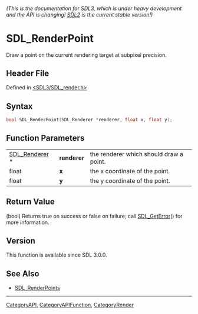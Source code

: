 ###### (This is the documentation for SDL3, which is under heavy development and the API is changing! [SDL2](https://wiki.libsdl.org/SDL2/) is the current stable version!)
# SDL_RenderPoint

Draw a point on the current rendering target at subpixel precision.

## Header File

Defined in [<SDL3/SDL_render.h>](https://github.com/libsdl-org/SDL/blob/main/include/SDL3/SDL_render.h)

## Syntax

```c
bool SDL_RenderPoint(SDL_Renderer *renderer, float x, float y);
```

## Function Parameters

|                                |              |                                         |
| ------------------------------ | ------------ | --------------------------------------- |
| [SDL_Renderer](SDL_Renderer) * | **renderer** | the renderer which should draw a point. |
| float                          | **x**        | the x coordinate of the point.          |
| float                          | **y**        | the y coordinate of the point.          |

## Return Value

(bool) Returns true on success or false on failure; call
[SDL_GetError](SDL_GetError)() for more information.

## Version

This function is available since SDL 3.0.0.

## See Also

- [SDL_RenderPoints](SDL_RenderPoints)

----
[CategoryAPI](CategoryAPI), [CategoryAPIFunction](CategoryAPIFunction), [CategoryRender](CategoryRender)

